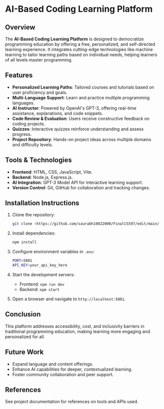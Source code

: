 # AI-Based Coding Learning Platform

## Overview
The **AI-Based Coding Learning Platform** is designed to democratize programming education by offering a free, personalized, and self-directed learning experience. It integrates cutting-edge technologies like machine learning to tailor learning paths based on individual needs, helping learners of all levels master programming.

## Features
- **Personalized Learning Paths**: Tailored courses and tutorials based on user proficiency and goals.
- **Multi-Language Support**: Learn and practice multiple programming languages.
- **AI Instructor**: Powered by OpenAI's GPT-3, offering real-time assistance, explanations, and code snippets.
- **Code Review & Evaluation**: Users receive constructive feedback on coding projects.
- **Quizzes**: Interactive quizzes reinforce understanding and assess progress.
- **Project Repository**: Hands-on project ideas across multiple domains and difficulty levels.

## Tools & Technologies
- **Frontend**: HTML, CSS, JavaScript, Vite.
- **Backend**: Node.js, Express.js.
- **AI Integration**: GPT-3 Model API for interactive learning support.
- **Version Control**: Git, GitHub for collaboration and tracking changes.

## Installation Instructions
1. Clone the repository:
    ```bash
    git clone <https://github.com/saurabh10022000/FinalCS597/edit/main/README.md>
    ```
2. Install dependencies:
    ```bash
    npm install
    ```
3. Configure environment variables in `.env`:
    ```bash
    PORT=5001
    API_KEY=your_api_key_here
    ```
4. Start the development servers:
    - Frontend: `npm run dev`
    - Backend: `npm start`

5. Open a browser and navigate to `http://localhost:5001`.

## Conclusion
This platform addresses accessibility, cost, and inclusivity barriers in traditional programming education, making learning more engaging and personalized for all.

## Future Work
- Expand language and content offerings.
- Enhance AI capabilities for deeper, contextualized learning.
- Foster community collaboration and peer support.

## References
See project documentation for references on tools and APIs used.
